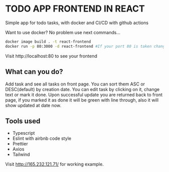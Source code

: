 # TODO APP FRONTEND IN REACT

Simple app for todo tasks, with docker and CI/CD with github actions

Want to use docker? No problem use next commands...

```sh
docker image build . -t react-frontend 
docker run -p 80:3000 -d react-frontend #If your port 80 is taken change it but leave alone right side of :
```

Visit http://localhost:80 to see your frontend

## What can you do?

Add task and see all tasks on front page. You can sort them ASC or DESC(default) by creation date.
You can edit task by clicking on it, change text or mark it done. Upon successful update you are returned back to front page, if you marked it as done it will be green with line through, also it will show updated at date now.

## Tools used

- Typescript
- Eslint with airbnb code style
- Prettier
- Axios
- Tailwind

Visit http://165.232.121.71/ for working example.